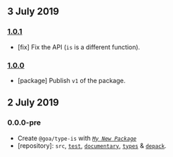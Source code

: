## 3 July 2019

### [1.0.1](https://github.com/idiocc/type-is/compare/v1.0.0...v1.0.1)

- [fix] Fix the API (`is` is a different function).

### [1.0.0](https://github.com/idiocc/type-is/compare/v0.0.0-pre...v1.0.0)

- [package] Publish `v1` of the package.

## 2 July 2019

### 0.0.0-pre

- Create `@goa/type-is` with _[`My New Package`](https://mnpjs.org)_
- [repository]: `src`, [`test`](https://contexttesting.com), [`documentary`](https://readme.page), [`types`](https://typedef.page) & [`depack`](https://compiler.page).